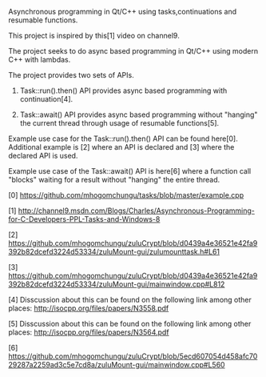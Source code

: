 

Asynchronous programming in Qt/C++ using tasks,continuations and resumable functions.

This project is inspired by this[1] video on channel9.

The project seeks to do async based programming in Qt/C++ using modern C++ with lambdas.

The project provides two sets of APIs.

1. Task::run().then() API provides async based programming with continuation[4].

2. Task::await() API provides async based programming without "hanging" the current thread through usage of resumable functions[5].

Example use case for the Task::run().then() API can be found here[0]. Additional example is [2] where an API is
declared and [3] where the declared API is used.

Example use case of the Task::await() API is here[6] where a function call "blocks" waiting for a result without "hanging" the entire thread.

[0] https://github.com/mhogomchungu/tasks/blob/master/example.cpp

[1] http://channel9.msdn.com/Blogs/Charles/Asynchronous-Programming-for-C-Developers-PPL-Tasks-and-Windows-8

[2] https://github.com/mhogomchungu/zuluCrypt/blob/d0439a4e36521e42fa9392b82dcefd3224d53334/zuluMount-gui/zulumounttask.h#L61

[3] https://github.com/mhogomchungu/zuluCrypt/blob/d0439a4e36521e42fa9392b82dcefd3224d53334/zuluMount-gui/mainwindow.cpp#L812

[4] Disscussion about this can be found on the following link among other places: http://isocpp.org/files/papers/N3558.pdf

[5] Disscussion about this can be found on the following link among other places: http://isocpp.org/files/papers/N3564.pdf

[6] https://github.com/mhogomchungu/zuluCrypt/blob/5ecd607054d458afc7029287a2259ad3c5e7cd8a/zuluMount-gui/mainwindow.cpp#L560

